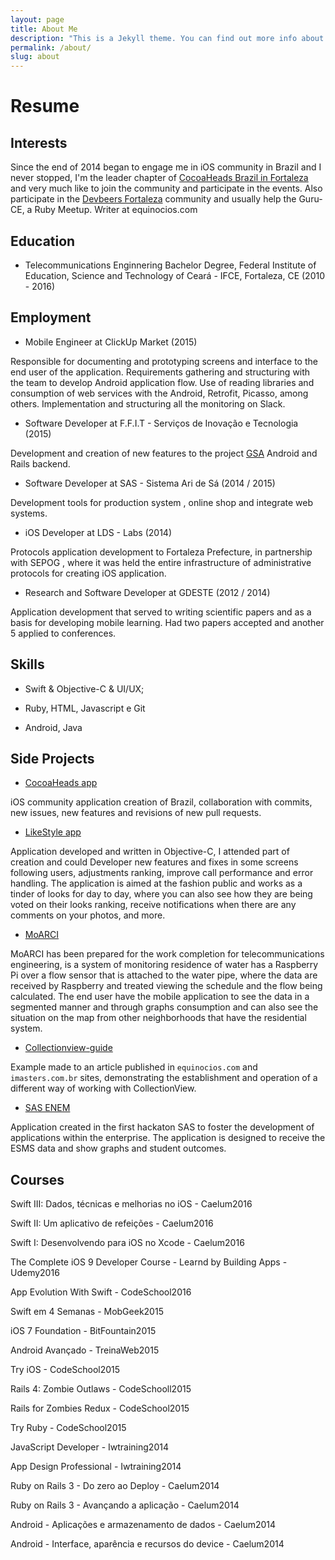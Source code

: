 ```yaml
---
layout: page
title: About Me
description: "This is a Jekyll theme. You can find out more info about customizing your Jekyll theme, as well as basic Jekyll usage documentation at jekyllrb.com"
permalink: /about/
slug: about
---
```


# Resume
## Interests
Since the end of 2014 began to engage me in iOS community in Brazil and I never stopped, I'm the leader chapter of <a href="http://www.cocoaheads.com.br">CocoaHeads Brazil in Fortaleza</a> and very much like to join the community and participate in the events. Also participate in the <a href="http://www.devbeers.io/">Devbeers Fortaleza</a> community and usually help the Guru-CE, a Ruby Meetup.
Writer at equinocios.com

## Education
- Telecommunications Enginnering Bachelor Degree, Federal Institute of Education, Science and Technology of Ceará - IFCE, Fortaleza, CE (2010 - 2016)

## Employment

- Mobile Engineer at ClickUp Market (2015)

Responsible for documenting and prototyping screens and interface to the end user of the application. Requirements gathering and structuring with the team to develop Android application flow. Use of reading libraries and consumption of web services with the Android, Retrofit, Picasso, among others.
Implementation and structuring all the monitoring on Slack.

- Software Developer at F.F.I.T - Serviços de Inovação e Tecnologia (2015)

Development and creation of new features to the project [GSA](www.gsatech.com.br) Android and Rails backend.

- Software Developer at SAS - Sistema Ari de Sá (2014 / 2015)

Development tools for production system , online shop and integrate web systems.

- iOS Developer at LDS - Labs (2014)

Protocols application development to Fortaleza Prefecture, in partnership with SEPOG , where it was held the entire infrastructure of administrative protocols for creating iOS application. 

- Research and Software Developer at GDESTE (2012 / 2014)
 
Application development that served to writing scientific papers and as a basis for developing mobile learning. Had two papers accepted and another 5 applied to conferences.

## Skills
- Swift & Objective-C & UI/UX;

- Ruby, HTML, Javascript e Git

- Android, Java

## Side Projects

- [CocoaHeads app](https://github.com/CocoaHeadsBrasil/CocoaHeadsApp)

iOS community application creation of Brazil, collaboration with commits, new issues, new features and revisions of new pull requests.

- [LikeStyle app](https://itunes.apple.com/br/app/likestyle/id1074083434?mt=8)
 
Application developed and written in Objective-C, I attended part of creation and could Developer new features and fixes in some screens following users, adjustments ranking, improve call performance and error handling. The application is aimed at the fashion public and works as a tinder of looks for day to day, where you can also see how they are being voted on their looks ranking, receive notifications when there are any comments on your photos, and more.

- [MoARCI](https://github.com/Viniciuscarvalho/MoARCI)

MoARCI has been prepared for the work completion for telecommunications engineering, is a system of monitoring residence of water has a Raspberry Pi over a flow sensor that is attached to the water pipe, where the data are received by Raspberry and treated viewing the schedule and the flow being calculated. The end user have the mobile application to see the data in a segmented manner and through graphs consumption and can also see the situation on the map from other neighborhoods that have the residential system.

- [Collectionview-guide](https://github.com/Viniciuscarvalho/collectionview-guide)

Example made to an article published in `equinocios.com` and `imasters.com.br` sites, demonstrating the establishment and operation of a different way of working with CollectionView.

- [SAS ENEM](https://play.google.com/store/apps/details?id=br.sas.appsasenem&hl=pt_BR)

Application created in the first hackaton SAS to foster the development of applications within the enterprise. The application is designed to receive the ESMS data and show graphs and student outcomes.

## Courses

Swift III: Dados, técnicas e melhorias no iOS - Caelum2016

Swift II: Um aplicativo de refeições - Caelum2016

Swift I: Desenvolvendo para iOS no Xcode - Caelum2016

The Complete iOS 9 Developer Course - Learnd by Building Apps -Udemy2016

App Evolution With Swift - CodeSchool2016

Swift em 4 Semanas - MobGeek2015

iOS 7 Foundation - BitFountain2015

Android Avançado - TreinaWeb2015

Try iOS - CodeSchool2015

Rails 4: Zombie Outlaws - CodeSchooll2015

Rails for Zombies Redux - CodeSchool2015

Try Ruby - CodeSchool2015

JavaScript Developer - Iwtraining2014

App Design Professional - Iwtraining2014

Ruby on Rails 3 - Do zero ao Deploy - Caelum2014

Ruby on Rails 3 - Avançando a aplicação - Caelum2014

Android - Aplicações e armazenamento de dados - Caelum2014

Android - Interface, aparência e recursos do device - Caelum2014 